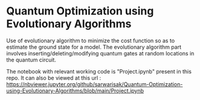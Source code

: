 # Quantum Optimization using Evolutionary Algorithms
Use of evolutionary algorithm to minimize the cost function so as to estimate the ground state for a model. The evolutionary algorithm part involves inserting/deleting/modifying quantum gates at random locations in the quantum circuit.

The notebook with relevant working code is "Project.ipynb" present in this repo. It can also be viewed at this url : https://nbviewer.jupyter.org/github/sarwarisak/Quantum-Optimization-using-Evolutionary-Algorithms/blob/main/Project.ipynb
